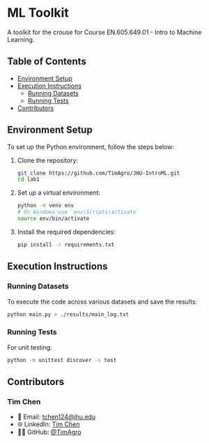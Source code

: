 # ML Toolkit

A toolkit for the crouse for Course EN.605.649.01 - Intro to Machine Learning.

## Table of Contents

- [Environment Setup](#environment-setup)
- [Execution Instructions](#execution-instructions)
  - [Running Datasets](#running-datasets)
  - [Running Tests](#running-tests)
- [Contributors](#contributors)

## Environment Setup

To set up the Python environment, follow the steps below:

1. Clone the repository:

    ```bash
    git clone https://github.com/TimAgro/JHU-IntroML.git
    cd lab1
    ```

2. Set up a virtual environment:

    ```bash
    python -m venv env
    # On Windows use `env\Scripts\activate`
    source env/bin/activate
    ```

3. Install the required dependencies:

    ```bash
    pip install -r requirements.txt
    ```

## Execution Instructions

### Running Datasets

To execute the code across various datasets and save the results:

```bash
python main.py > ./results/main_log.txt
```

### Running Tests

For unit testing:

```bash
python -m unittest discover -s test
```

## Contributors

### Tim Chen

- 📧 Email: [tchen124@jhu.edu](mailto:tchen124@jhu.edu)
- 🌐 LinkedIn: [Tim Chen](https://www.linkedin.com/in/tim-chen-017b841a9/)
- 🐱‍💻 GitHub: [@TimAgro](https://github.com/TimAgro)
